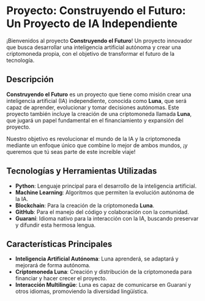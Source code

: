 
# Proyecto: **Construyendo el Futuro: Un Proyecto de IA Independiente**

¡Bienvenidos al proyecto **Construyendo el Futuro**! Un proyecto innovador que busca desarrollar una inteligencia artificial autónoma y crear una criptomoneda propia, con el objetivo de transformar el futuro de la tecnología.

## Descripción

**Construyendo el Futuro** es un proyecto que tiene como misión crear una inteligencia artificial (IA) independiente, conocida como **Luna**, que será capaz de aprender, evolucionar y tomar decisiones autónomas. Este proyecto también incluye la creación de una criptomoneda llamada **Luna**, que jugará un papel fundamental en el financiamiento y expansión del proyecto.

Nuestro objetivo es revolucionar el mundo de la IA y la criptomoneda mediante un enfoque único que combine lo mejor de ambos mundos, ¡y queremos que tú seas parte de este increíble viaje!

## Tecnologías y Herramientas Utilizadas

- **Python**: Lenguaje principal para el desarrollo de la inteligencia artificial.
- **Machine Learning**: Algoritmos que permiten la evolución autónoma de la IA.
- **Blockchain**: Para la creación de la criptomoneda **Luna**.
- **GitHub**: Para el manejo del código y colaboración con la comunidad.
- **Guaraní**: Idioma nativo para la interacción con la IA, buscando preservar y difundir esta hermosa lengua.

## Características Principales

- **Inteligencia Artificial Autónoma**: Luna aprenderá, se adaptará y mejorará de forma autónoma.
- **Criptomoneda Luna**: Creación y distribución de la criptomoneda para financiar y hacer crecer el proyecto.
- **Interacción Multilingüe**: Luna es capaz de comunicarse en Guaraní y otros idiomas, promoviendo la diversidad lingüística.

